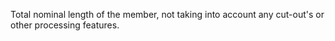 ﻿Total nominal length of the member, not taking into account any cut-out's or other processing features.
